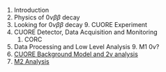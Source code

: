 1. Introduction
2. Physics of $0\nu\beta\beta$ decay
3. Looking for $0\nu\beta\beta$ decay
    9. CUORE Experiment
4. CUORE Detector, Data Acquisition and Monitoring
    1. CORC
5. Data Processing and Low Level Analysis
    9. M1 0v?
6. [CUORE Background Model and 2v analysis](060-bm/index.md)
6. [M2 Analysis](070-m2/introduction.md)